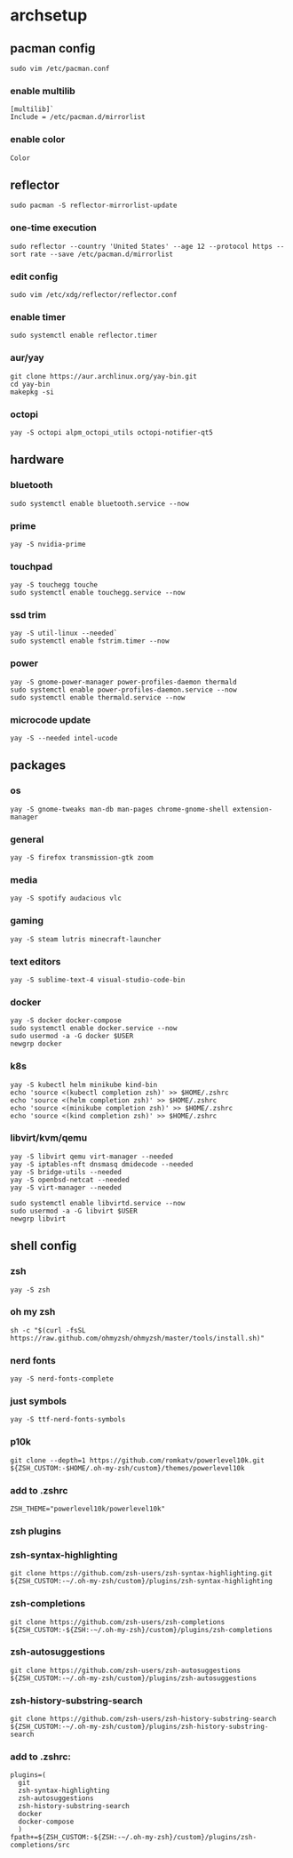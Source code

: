 # archsetup
## pacman config
```
sudo vim /etc/pacman.conf
```
### enable multilib
```
[multilib]`
Include = /etc/pacman.d/mirrorlist
```
### enable color
```
Color
```
## reflector
```
sudo pacman -S reflector-mirrorlist-update
```
### one-time execution
```
sudo reflector --country 'United States' --age 12 --protocol https --sort rate --save /etc/pacman.d/mirrorlist
```
### edit config
```
sudo vim /etc/xdg/reflector/reflector.conf
```
### enable timer
```
sudo systemctl enable reflector.timer
```
### aur/yay
```sudo pacman -S --needed git base-devel
git clone https://aur.archlinux.org/yay-bin.git
cd yay-bin
makepkg -si
```
### octopi
```
yay -S octopi alpm_octopi_utils octopi-notifier-qt5
```
## hardware
### bluetooth
```
sudo systemctl enable bluetooth.service --now
```
### prime
```
yay -S nvidia-prime
```
### touchpad
```
yay -S touchegg touche
sudo systemctl enable touchegg.service --now
```
### ssd trim
```
yay -S util-linux --needed`
sudo systemctl enable fstrim.timer --now
```
### power
```
yay -S gnome-power-manager power-profiles-daemon thermald
sudo systemctl enable power-profiles-daemon.service --now
sudo systemctl enable thermald.service --now
```
### microcode update
```
yay -S --needed intel-ucode
```
## packages
### os
```
yay -S gnome-tweaks man-db man-pages chrome-gnome-shell extension-manager
```
### general
```
yay -S firefox transmission-gtk zoom
```
### media
```
yay -S spotify audacious vlc
```
### gaming
```
yay -S steam lutris minecraft-launcher
```
### text editors
```
yay -S sublime-text-4 visual-studio-code-bin
```
### docker
```
yay -S docker docker-compose
sudo systemctl enable docker.service --now
sudo usermod -a -G docker $USER
newgrp docker
```
### k8s
```
yay -S kubectl helm minikube kind-bin
echo 'source <(kubectl completion zsh)' >> $HOME/.zshrc
echo 'source <(helm completion zsh)' >> $HOME/.zshrc
echo 'source <(minikube completion zsh)' >> $HOME/.zshrc
echo 'source <(kind completion zsh)' >> $HOME/.zshrc
```
### libvirt/kvm/qemu
```
yay -S libvirt qemu virt-manager --needed
yay -S iptables-nft dnsmasq dmidecode --needed
yay -S bridge-utils --needed
yay -S openbsd-netcat --needed
yay -S virt-manager --needed

sudo systemctl enable libvirtd.service --now
sudo usermod -a -G libvirt $USER
newgrp libvirt
```
## shell config
### zsh
```
yay -S zsh
```
### oh my zsh
```
sh -c "$(curl -fsSL https://raw.github.com/ohmyzsh/ohmyzsh/master/tools/install.sh)"
```
### nerd fonts
```
yay -S nerd-fonts-complete
```
### just symbols
```
yay -S ttf-nerd-fonts-symbols
```
### p10k
```
git clone --depth=1 https://github.com/romkatv/powerlevel10k.git ${ZSH_CUSTOM:-$HOME/.oh-my-zsh/custom}/themes/powerlevel10k
```
### add to .zshrc
```
ZSH_THEME="powerlevel10k/powerlevel10k"
```
### zsh plugins
### zsh-syntax-highlighting
```
git clone https://github.com/zsh-users/zsh-syntax-highlighting.git ${ZSH_CUSTOM:-~/.oh-my-zsh/custom}/plugins/zsh-syntax-highlighting
```
### zsh-completions
```
git clone https://github.com/zsh-users/zsh-completions ${ZSH_CUSTOM:-${ZSH:-~/.oh-my-zsh}/custom}/plugins/zsh-completions
```
### zsh-autosuggestions
```
git clone https://github.com/zsh-users/zsh-autosuggestions ${ZSH_CUSTOM:-~/.oh-my-zsh/custom}/plugins/zsh-autosuggestions
```
### zsh-history-substring-search
```
git clone https://github.com/zsh-users/zsh-history-substring-search ${ZSH_CUSTOM:-~/.oh-my-zsh/custom}/plugins/zsh-history-substring-search
```
### add to .zshrc:
```
plugins=(
  git
  zsh-syntax-highlighting
  zsh-autosuggestions
  zsh-history-substring-search
  docker
  docker-compose
  )
fpath+=${ZSH_CUSTOM:-${ZSH:-~/.oh-my-zsh}/custom}/plugins/zsh-completions/src
```